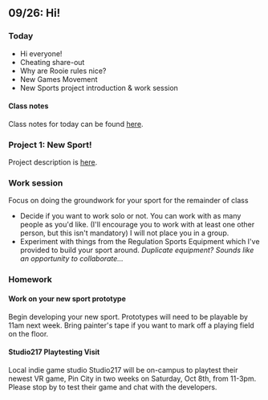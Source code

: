 ## 09/26: Hi!

### Today

- Hi everyone!
- Cheating share-out
- Why are Rooie rules nice?
- New Games Movement
- New Sports project introduction & work session

#### Class notes
Class notes for today can be found [here](https://docs.google.com/document/d/1VKchwHtziBbyrfl_2GW6t7VQI6UMT7aPfenqOnRS-fA/edit?usp=sharing).

### Project 1: New Sport!
Project description is [here](https://docs.google.com/document/d/1xBRKKRS70iWD_j_rpygbdHEs1WU__wc6tqvp11poOvo/edit?usp=sharing).

### Work session
Focus on doing the groundwork for your sport for the remainder of class

- Decide if you want to work solo or not. You can work with as many people as you'd like. (I'll encourage you to work with at least one other person, but this isn't mandatory) I will not place you in a group.
- Experiment with things from the Regulation Sports Equipment which I've provided to build your sport around. *Duplicate equipment? Sounds like an opportunity to collaborate...*

### Homework

#### Work on your new sport prototype
Begin developing your new sport. Prototypes will need to be playable by 11am next week. Bring painter's tape if you want to mark off a playing field on the floor.

#### Studio217 Playtesting Visit
Local indie game studio Studio217 will be on-campus to playtest their newest VR game, Pin City in two weeks on Saturday, Oct 8th, from 11-3pm. Please stop by to test their game and chat with the developers.
